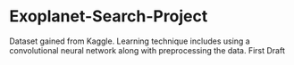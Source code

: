 # Exoplanet-Search-Project
Dataset gained from Kaggle. Learning technique includes using a convolutional neural network along with preprocessing the data. 
First Draft 
